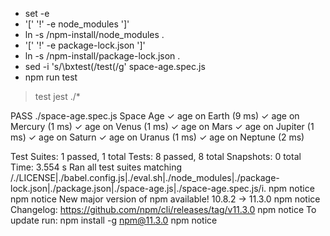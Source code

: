 + set -e
+ '[' '!' -e node_modules ']'
+ ln -s /npm-install/node_modules .
+ '[' '!' -e package-lock.json ']'
+ ln -s /npm-install/package-lock.json .
+ sed -i 's/\bxtest(/test(/g' space-age.spec.js
+ npm run test

> test
> jest ./*

PASS ./space-age.spec.js
  Space Age
    ✓ age on Earth (9 ms)
    ✓ age on Mercury (1 ms)
    ✓ age on Venus (1 ms)
    ✓ age on Mars
    ✓ age on Jupiter (1 ms)
    ✓ age on Saturn
    ✓ age on Uranus (1 ms)
    ✓ age on Neptune (2 ms)

Test Suites: 1 passed, 1 total
Tests:       8 passed, 8 total
Snapshots:   0 total
Time:        3.554 s
Ran all test suites matching /.\/LICENSE|.\/babel.config.js|.\/eval.sh|.\/node_modules|.\/package-lock.json|.\/package.json|.\/space-age.js|.\/space-age.spec.js/i.
npm notice
npm notice New major version of npm available! 10.8.2 -> 11.3.0
npm notice Changelog: https://github.com/npm/cli/releases/tag/v11.3.0
npm notice To update run: npm install -g npm@11.3.0
npm notice
